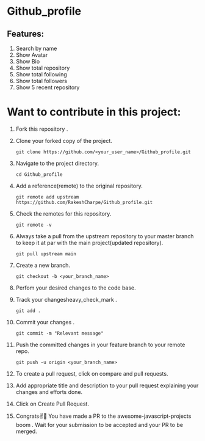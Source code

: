 # Github_profile
## Features:

1. Search by name
2. Show Avatar
3. Show Bio
2. Show total repository
3. Show total following
4. Show total followers
5. Show 5 recent repository

# Want to contribute in this project:

1. Fork this repository .
2. Clone your forked copy of the project.

    ``` 
    git clone https://github.com/<your_user_name>/Github_profile.git
    ```
    
3. Navigate to the project directory.

    ```
    cd Github_profile
    ```

4. Add a reference(remote) to the original repository.

    ```
    git remote add upstream https://github.com/RakeshCharpe/Github_profile.git
    ```

5. Check the remotes for this repository.

    ```
    git remote -v
    ```

6. Always take a pull from the upstream repository to your master branch to keep it at par with the main project(updated repository).

    ```
    git pull upstream main
    ```

7. Create a new branch.

    ```
    git checkout -b <your_branch_name>
    ```

8. Perfom your desired changes to the code base.

9. Track your changesheavy_check_mark .

    ```
    git add .
    ```

10. Commit your changes .

    ```
    git commit -m "Relevant message"
    ```

11. Push the committed changes in your feature branch to your remote repo.

    ```
    git push -u origin <your_branch_name>
    ```

12. To create a pull request, click on compare and pull requests.

13. Add appropriate title and description to your pull request explaining your changes and efforts done.

14. Click on Create Pull Request.

15. Congrats✌🎉  You have made a PR to the awesome-javascript-projects boom . Wait for your submission to be accepted and your PR to be merged.




